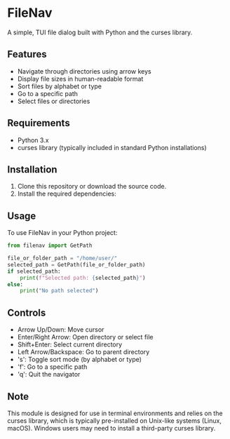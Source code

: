 # FileNav

A simple, TUI file dialog built with Python and the curses library.

## Features

- Navigate through directories using arrow keys
- Display file sizes in human-readable format
- Sort files by alphabet or type
- Go to a specific path
- Select files or directories

## Requirements

- Python 3.x
- curses library (typically included in standard Python installations)

## Installation

1. Clone this repository or download the source code.
2. Install the required dependencies:

## Usage

To use FileNav in your Python project:

```python
from filenav import GetPath

file_or_folder_path = "/home/user/"
selected_path = GetPath(file_or_folder_path)
if selected_path:
    print(f"Selected path: {selected_path}")
else:
    print("No path selected")
```

## Controls

- Arrow Up/Down: Move cursor
- Enter/Right Arrow: Open directory or select file
- Shift+Enter: Select current directory
- Left Arrow/Backspace: Go to parent directory
- 's': Toggle sort mode (by alphabet or type)
- 'f': Go to a specific path
- 'q': Quit the navigator

## Note
This module is designed for use in terminal environments and relies on the curses library, which is typically pre-installed on Unix-like systems (Linux, macOS). Windows users may need to install a third-party curses library.